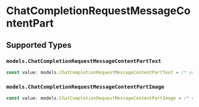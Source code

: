 # ChatCompletionRequestMessageContentPart


## Supported Types

### `models.ChatCompletionRequestMessageContentPartText`

```typescript
const value: models.ChatCompletionRequestMessageContentPartText = /* values here */
```

### `models.ChatCompletionRequestMessageContentPartImage`

```typescript
const value: models.ChatCompletionRequestMessageContentPartImage = /* values here */
```

